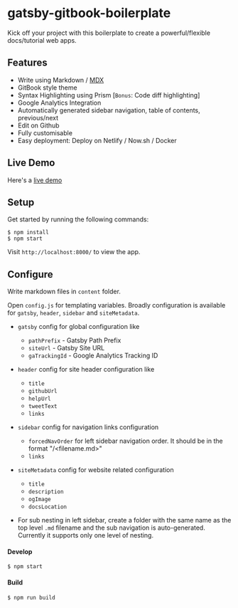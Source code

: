 # gatsby-gitbook-boilerplate

Kick off your project with this boilerplate to create a powerful/flexible docs/tutorial web apps.

## Features
- Write using Markdown / [MDX](https://github.com/mdx-js/mdx)
- GitBook style theme
- Syntax Highlighting using Prism [`Bonus`: Code diff highlighting]
- Google Analytics Integration
- Automatically generated sidebar navigation, table of contents, previous/next
- Edit on Github
- Fully customisable
- Easy deployment: Deploy on Netlify / Now.sh / Docker

## Live Demo

Here's a [live demo](https://learn.hasura.io/graphql/react)

## Setup

Get started by running the following commands:

```
$ npm install
$ npm start
```

Visit `http://localhost:8000/` to view the app.

## Configure

Write markdown files in `content` folder.

Open `config.js` for templating variables. Broadly configuration is available for `gatsby`, `header`, `sidebar` and `siteMetadata`.

- `gatsby` config for global configuration like 
    - `pathPrefix` - Gatsby Path Prefix
    - `siteUrl` - Gatsby Site URL
    - `gaTrackingId` - Google Analytics Tracking ID

- `header` config for site header configuration like
    - `title`
    - `githubUrl`
    - `helpUrl`
    - `tweetText`
    - `links`

- `sidebar` config for navigation links configuration
    - `forcedNavOrder` for left sidebar navigation order. It should be in the format "/<filename.md>"
    - `links`

- `siteMetadata` config for website related configuration
    - `title`
    - `description`
    - `ogImage`
    - `docsLocation`

- For sub nesting in left sidebar, create a folder with the same name as the top level `.md` filename and the sub navigation is auto-generated. Currently it supports only one level of nesting.

#### Develop

```
$ npm start
```

#### Build

```
$ npm run build
```

